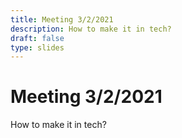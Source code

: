 ```yaml
---
title: Meeting 3/2/2021
description: How to make it in tech?
draft: false
type: slides
---
```


# Meeting 3/2/2021

How to make it in tech?
